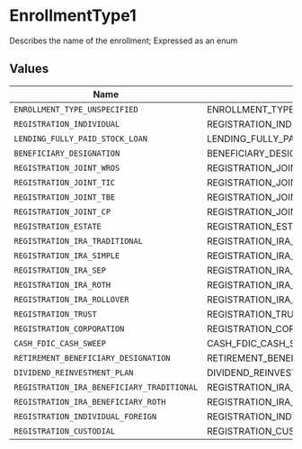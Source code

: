 # EnrollmentType1

Describes the name of the enrollment; Expressed as an enum


## Values

| Name                                       | Value                                      |
| ------------------------------------------ | ------------------------------------------ |
| `ENROLLMENT_TYPE_UNSPECIFIED`              | ENROLLMENT_TYPE_UNSPECIFIED                |
| `REGISTRATION_INDIVIDUAL`                  | REGISTRATION_INDIVIDUAL                    |
| `LENDING_FULLY_PAID_STOCK_LOAN`            | LENDING_FULLY_PAID_STOCK_LOAN              |
| `BENEFICIARY_DESIGNATION`                  | BENEFICIARY_DESIGNATION                    |
| `REGISTRATION_JOINT_WROS`                  | REGISTRATION_JOINT_WROS                    |
| `REGISTRATION_JOINT_TIC`                   | REGISTRATION_JOINT_TIC                     |
| `REGISTRATION_JOINT_TBE`                   | REGISTRATION_JOINT_TBE                     |
| `REGISTRATION_JOINT_CP`                    | REGISTRATION_JOINT_CP                      |
| `REGISTRATION_ESTATE`                      | REGISTRATION_ESTATE                        |
| `REGISTRATION_IRA_TRADITIONAL`             | REGISTRATION_IRA_TRADITIONAL               |
| `REGISTRATION_IRA_SIMPLE`                  | REGISTRATION_IRA_SIMPLE                    |
| `REGISTRATION_IRA_SEP`                     | REGISTRATION_IRA_SEP                       |
| `REGISTRATION_IRA_ROTH`                    | REGISTRATION_IRA_ROTH                      |
| `REGISTRATION_IRA_ROLLOVER`                | REGISTRATION_IRA_ROLLOVER                  |
| `REGISTRATION_TRUST`                       | REGISTRATION_TRUST                         |
| `REGISTRATION_CORPORATION`                 | REGISTRATION_CORPORATION                   |
| `CASH_FDIC_CASH_SWEEP`                     | CASH_FDIC_CASH_SWEEP                       |
| `RETIREMENT_BENEFICIARY_DESIGNATION`       | RETIREMENT_BENEFICIARY_DESIGNATION         |
| `DIVIDEND_REINVESTMENT_PLAN`               | DIVIDEND_REINVESTMENT_PLAN                 |
| `REGISTRATION_IRA_BENEFICIARY_TRADITIONAL` | REGISTRATION_IRA_BENEFICIARY_TRADITIONAL   |
| `REGISTRATION_IRA_BENEFICIARY_ROTH`        | REGISTRATION_IRA_BENEFICIARY_ROTH          |
| `REGISTRATION_INDIVIDUAL_FOREIGN`          | REGISTRATION_INDIVIDUAL_FOREIGN            |
| `REGISTRATION_CUSTODIAL`                   | REGISTRATION_CUSTODIAL                     |